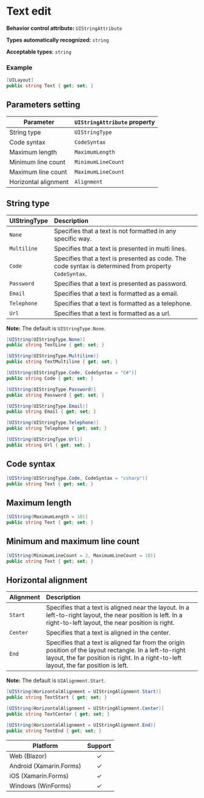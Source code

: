 # Text edit

**Behavior control attribute:**  `UIStringAttribute`

**Types automatically recognized:** `string`

**Acceptable types**: `string`

###  Example
```csharp
[UILayout]
public string Text { get; set; }
```

## Parameters setting

| Parameter | `UIStringAttribute` property | 
| -----------|:------------- 
| String type | `UIStringType` |
| Code syntax | `CodeSyntax` |
| Maximum length | `MaximumLength` |
| Minimum line count | `MinimumLineCount` |
| Maximum line count | `MaximumLineCount` |
| Horizontal alignment | `Alignment` |


## String type

| UIStringType | Description | 
| ------------- |:------------- 
| `None` | Specifies that a text is not formatted in any specific way. |
| `Multiline` | Specifies that a text is presented in multi lines.  |
| `Code` | Specifies that a text is presented as code. The code syntax is determined from property `CodeSyntax`. |
| `Password` | Specifies that a text is presented as password. |
| `Email` | Specifies that a text is formatted as a email. |
| `Telephone` | Specifies that a text is formatted as a telephone. |
| `Url` | Specifies that a text is formatted as a url. |

**Note:** The default is `UIStringType.None`.

```csharp
[UIString(UIStringType.None)]
public string TextLine { get; set; }

[UIString(UIStringType.Multiline)]
public string TextMultiline { get; set; }

[UIString(UIStringType.Code, CodeSyntax = "C#")]
public string Code { get; set; }

[UIString(UIStringType.Password)]
public string Password { get; set; }

[UIString(UIStringType.Email)]
public string Email { get; set; }

[UIString(UIStringType.Telephone)]
public string Telephone { get; set; }

[UIString(UIStringType.Url)]
public string Url { get; set; }
```

## Code syntax
```csharp
[UIString(UIStringType.Code, CodeSyntax = "csharp")]
public string Text { get; set; }
```

## Maximum length
```csharp
[UIString(MaximumLength = 10)]
public string Text { get; set; }
```

## Minimum and maximum line count
```csharp
[UIString(MinimumLineCount = 2, MaximumLineCount = 10)]
public string Text { get; set; }
```

## Horizontal alignment

| Alignment | Description | 
| ------------- |:------------- 
| `Start`     | Specifies that a text is aligned near the layout. In a left-to-right layout, the near position is left. In a right-to-left layout, the near position is right. |
| `Center`     | Specifies that a text is aligned in the center. |
| `End`     | Specifies that a text is aligned far from the origin position of the layout rectangle. In a left-to-right layout, the far position is right. In a right-to-left layout, the far position is left. |

**Note:** The default is `UIAlignment.Start`.

```csharp
[UIString(HorizontalAlignment = UIStringAlignment.Start)]
public string TextStart { get; set; }

[UIString(HorizontalAlignment = UIStringAlignment.Center)]
public string TextCenter { get; set; }

[UIString(HorizontalAlignment = UIStringAlignment.End)]
public string TextEnd { get; set; }
```

| Platform | Support | 
| -----------|:-------------:| 
| Web (Blazor) | &check; |
| Android (Xamarin.Forms) | &check; |
| iOS (Xamarin.Forms) | &check; |
| Windows (WinForms) | &check; |